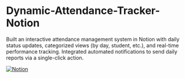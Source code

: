 # Dynamic-Attendance-Tracker-Notion
Built an interactive attendance management system in Notion with daily status updates, categorized views (by day, student, etc.), and real-time performance tracking. Integrated automated notifications to send daily reports via a single-click action.

[![Notion](https://img.shields.io/badge/-Notion-000?logo=notion&logoColor=white)](https://www.notion.so/Attendance-Sheet-1c0ddcf4b89980f59abad80090850c10?pvs=4)
